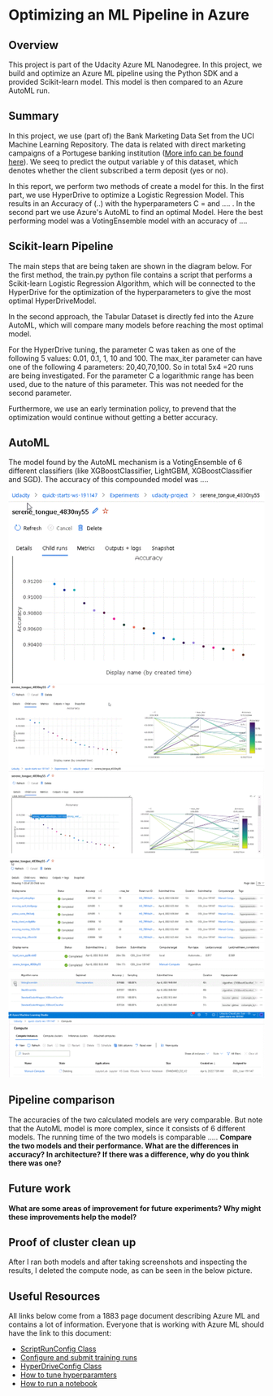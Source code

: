 # Optimizing an ML Pipeline in Azure

## Overview
This project is part of the Udacity Azure ML Nanodegree.
In this project, we build and optimize an Azure ML pipeline using the Python SDK and a provided Scikit-learn model.
This model is then compared to an Azure AutoML run.

## Summary
In this project, we use (part of) the Bank Marketing Data Set from the UCI Machine Learning Repository. The data is related with direct marketing campaigns of a Portugese banking institution ([More info can be found here](https://archive.ics.uci.edu/ml/datasets/Bank+Marketing)). We seeq to predict the output variable y of this dataset, which denotes whether the client subscribed a term deposit (yes or no).

In this report, we perform two methods of create a model for this. In the first part, we use HyperDrive to optimize a Logistic Regression Model. This results in an Accuracy of (..) with the hyperparameters C = and .... . In the second part we use Azure's AutoML to find an optimal Model. Here the best performing model was a VotingEnsemble model with an accuracy of ....

## Scikit-learn Pipeline

The main steps that are being taken are shown in the diagram below. For the first method, the train.py python file contains a script that performs a Scikit-learn Logistic Regression Algorithm, which will be connected to the HyperDrive for the optimization of the hyperparameters to give the most optimal HyperDriveModel. 

In the second approach, the Tabular Dataset is directly fed into the Azure AutoML, which will compare many models before reaching the most optimal model.

For the HyperDrive tuning, the parameter C was taken as one of the following 5 values: 0.01, 0.1, 1, 10 and 100. The max_iter parameter can have one of the following 4 parameters: 20,40,70,100. So in total 5x4 =20 runs are being investigated. For the parameter C a logarithmic range has been used, due to the nature of this parameter. This was not needed for the second parameter.

Furthermore, we use an early termination policy, to prevend that the optimization would continue without getting a better accuracy.

## AutoML

The model found by the AutoML mechanism is a VotingEnsemble of 6 different classifiers (like XGBoostClassifier, LightGBM, XGBoostClassifier and SGD). The accuracy of this compounded model was ....

![Semantic description of image](plot1.GIF "Image Title")
![Semantic description of image](plot2.GIF "Image Title")
![Semantic description of image](plot3.GIF "Image Title")
![Semantic description of image](plot4.GIF "Image Title")
![Semantic description of image](plot5.GIF "Image Title")
![Semantic description of image](plot6.GIF "Image Title")
![Semantic description of image](plot7.GIF "Image Title")


## Pipeline comparison

The accuracies of the two calculated models are very comparable. But note that the AutoML model is more complex, since it consists of 6 different models.  The running time of the two models is comparable .....
**Compare the two models and their performance. What are the differences in accuracy? In architecture? If there was a difference, why do you think there was one?**

## Future work
**What are some areas of improvement for future experiments? Why might these improvements help the model?**

## Proof of cluster clean up
After I ran both models and after taking screenshots and inspecting the results, I deleted the compute node, as can be seen in the below picture.

## Useful Resources
All links below come from a 1883 page document describing Azure ML and contains a lot of information. Everyone that is working with Azure ML should have the link to this document:
- [ScriptRunConfig Class](https://docs.microsoft.com/en-us/python/api/azureml-core/azureml.core.scriptrunconfig?view=azure-ml-py)
- [Configure and submit training runs](https://docs.microsoft.com/en-us/azure/machine-learning/how-to-set-up-training-targets)
- [HyperDriveConfig Class](https://docs.microsoft.com/en-us/python/api/azureml-train-core/azureml.train.hyperdrive.hyperdriveconfig?view=azure-ml-py)
- [How to tune hyperparamters](https://docs.microsoft.com/en-us/azure/machine-learning/how-to-tune-hyperparameters)
- [How to run a notebook](https://docs.microsoft.com/en-us/azure/machine-learning/how-to-run-jupyter-notebooks#run-a-notebook-or-python-script)
